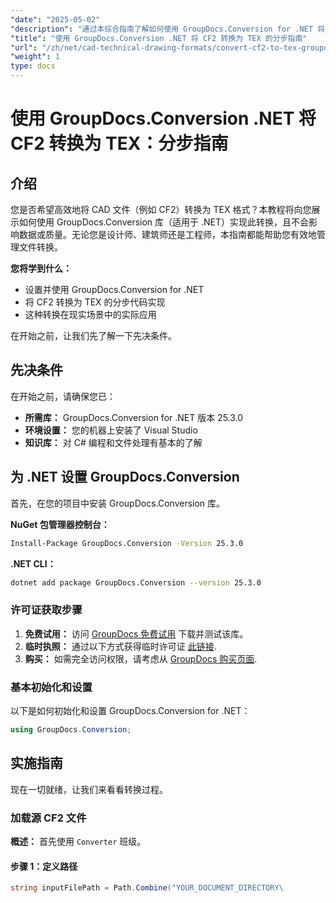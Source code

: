 ```yaml
---
"date": "2025-05-02"
"description": "通过本综合指南了解如何使用 GroupDocs.Conversion for .NET 将 CF2 文件转换为 TEX 格式。"
"title": "使用 GroupDocs.Conversion .NET 将 CF2 转换为 TEX 的分步指南"
"url": "/zh/net/cad-technical-drawing-formats/convert-cf2-to-tex-groupdocs-conversion-net-guide/"
"weight": 1
type: docs
---
```

# 使用 GroupDocs.Conversion .NET 将 CF2 转换为 TEX：分步指南

## 介绍

您是否希望高效地将 CAD 文件（例如 CF2）转换为 TEX 格式？本教程将向您展示如何使用 GroupDocs.Conversion 库（适用于 .NET）实现此转换，且不会影响数据或质量。无论您是设计师、建筑师还是工程师，本指南都能帮助您有效地管理文件转换。

**您将学到什么：**
- 设置并使用 GroupDocs.Conversion for .NET
- 将 CF2 转换为 TEX 的分步代码实现
- 这种转换在现实场景中的实际应用

在开始之前，让我们先了解一下先决条件。

## 先决条件

在开始之前，请确保您已：

- **所需库：** GroupDocs.Conversion for .NET 版本 25.3.0
- **环境设置：** 您的机器上安装了 Visual Studio
- **知识库：** 对 C# 编程和文件处理有基本的了解

## 为 .NET 设置 GroupDocs.Conversion

首先，在您的项目中安装 GroupDocs.Conversion 库。

**NuGet 包管理器控制台：**
```bash
Install-Package GroupDocs.Conversion -Version 25.3.0
```

**\.NET CLI：**
```bash
dotnet add package GroupDocs.Conversion --version 25.3.0
```

### 许可证获取步骤

1. **免费试用：** 访问 [GroupDocs 免费试用](https://releases.groupdocs.com/conversion/net/) 下载并测试该库。
2. **临时执照：** 通过以下方式获得临时许可证 [此链接](https://purchase。groupdocs.com/temporary-license/).
3. **购买：** 如需完全访问权限，请考虑从 [GroupDocs 购买页面](https://purchase。groupdocs.com/buy).

### 基本初始化和设置

以下是如何初始化和设置 GroupDocs.Conversion for .NET：

```csharp
using GroupDocs.Conversion;
```

## 实施指南

现在一切就绪，让我们来看看转换过程。

### 加载源 CF2 文件

**概述：** 首先使用 `Converter` 班级。

#### 步骤 1：定义路径
```csharp
string inputFilePath = Path.Combine("YOUR_DOCUMENT_DIRECTORY\
